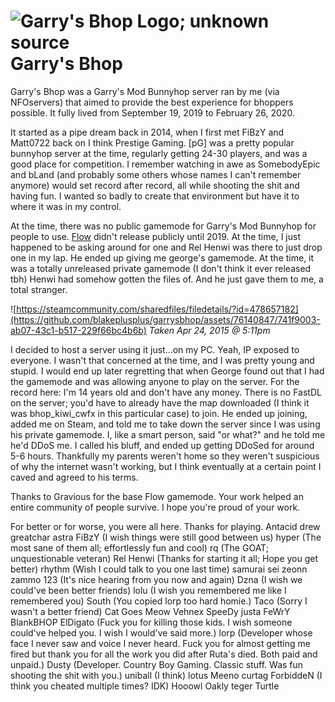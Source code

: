 # ![Garry's Bhop Logo; unknown source](https://github.com/blakeplusplus/garrysbhop/assets/76140847/1c649fa6-0f6c-4cba-8374-dbf7db080ef8) Garry's Bhop




Garry's Bhop was a Garry's Mod Bunnyhop server ran by me (via NFOservers) that aimed to provide the best experience for bhoppers possible. It fully lived from September 19, 2019 to February 26, 2020.

It started as a pipe dream back in 2014, when I first met FiBzY and Matt0722 back on I think Prestige Gaming. \[pG\] was a pretty popular bunnyhop server at the time, regularly getting 24-30 players, and was a good place for competition. I remember watching in awe as SomebodyEpic and bLand (and probably some others whose names I can't remember anymore) would set record after record, all while shooting the shit and having fun. I wanted so badly to create that environment but have it to where it was in my control.

At the time, there was no public gamemode for Garry's Mod Bunnyhop for people to use. [Flow](https://github.com/GMSpeedruns/GM-BunnyHop) didn't release publicly until 2019. At the time, I just happened to be asking around for one and Rel Henwi was there to just drop one in my lap. He ended up giving me george's gamemode. At the time, it was a totally unreleased private gamemode (I don't think it ever released tbh) Henwi had somehow gotten the files of. And he just gave them to me, a total stranger.

![https://steamcommunity.com/sharedfiles/filedetails/?id=478657182](https://github.com/blakeplusplus/garrysbhop/assets/76140847/741f9003-ab07-43c1-b517-229f66bc4b6b)
_Taken Apr 24, 2015 @ 5:11pm_

I decided to host a server using it just...on my PC. Yeah, IP exposed to everyone. I wasn't that concerned at the time, and I was pretty young and stupid. I would end up later regretting that when George found out that I had the gamemode and was allowing anyone to play on the server. For the record here: I'm 14 years old and don't have any money. There is no FastDL on the server; you'd have to already have the map downloaded (I think it was bhop_kiwi_cwfx in this particular case) to join. He ended up joining, added me on Steam, and told me to take down the server since I was using his private gamemode. I, like a smart person, said "or what?" and he told me he'd DDoS me. I called his bluff, and ended up getting DDoSed for around 5-6 hours. Thankfully my parents weren't home so they weren't suspicious of why the internet wasn't working, but I think eventually at a certain point I caved and agreed to his terms. 



Thanks to Gravious for the base Flow gamemode. Your work helped an entire community of people survive. I hope you're proud of your work.

For better or for worse, you were all here. Thanks for playing.
Antacid
drew
greatchar
astra
FiBzY (I wish things were still good between us)
hyper (The most sane of them all; effortlessly fun and cool)
rq (The GOAT; unquestionable veteran)
Rel Henwi (Thanks for starting it all; Hope you get better)
rhythm (Wish I could talk to you one last time)
samurai
sei
zeonn
zammo
123 (It's nice hearing from you now and again)
Dzna (I wish we could've been better friends)
lolu (I wish you remembered me like I remembered you)
South (You copied lorp too hard homie.)
Taco (Sorry I wasn't a better friend)
Cat Goes Meow
Vehnex
SpeeDy
justa
FeWrY 
BlankBHOP
ElDigato (Fuck you for killing those kids. I wish someone could've helped you. I wish I would've said more.)
lorp (Developer whose face I never saw and voice I never heard. Fuck you for almost getting me fired but thank you for all the work you did after Ruta's died. Both paid and unpaid.)
Dusty (Developer. Country Boy Gaming. Classic stuff. Was fun shooting the shit with you.)
uniball (I think)
lotus
Meeno
curtag
ForbiddeN (I think you cheated multiple times? IDK)
Hooowl
Oakly
teger
Turtle
